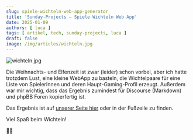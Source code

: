 ```yaml
---
slug: spiele-wichteln-web-app-generator
title: 'Sunday-Projects – Spiele Wichteln Web App'
date: 2025-01-09
authors: [ luca ]
tags: [ artikel, tech, sunday-projects, luca ]
draft: false
image: /img/articles/wichteln.jpg
---
```


![wichteln.jpg](/img/articles/wichteln.jpg)

<!--truncate-->


Die Weihnachts- und Elfenzeit ist zwar (leider) schon vorbei, aber ich hatte trotzdem Lust, eine kleine WebApp zu basteln, die Wichtelpaare für eine
Liste von SpielerInnen und deren Haupt-Gaming-Profil erzeugt.
Außerdem war mir wichtig, dass das Ergebnis zumindest für Discourse (Markdown) und phpBB Foren kopierfertig ist.

Das Ergebnis ist auf [unserer Seite hier](/content/spiele-wichteln) oder in der Fußzeile zu finden.

Viel Spaß beim Wichteln!

🧑‍🎄
